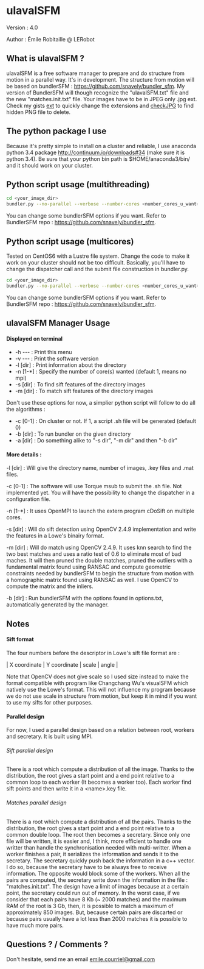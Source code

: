 ulavalSFM
=========

Version : 4.0

Author : Émile Robitaille @ LERobot

What is ulavalSFM ?
-------------------

ulavalSFM is a free software manager to prepare and do structure from motion in a parallel way. It's in development. The structure from motion will be based on bundlerSFM : https://github.com/snavely/bundler_sfm. My version of BundlerSFM will though recognize the "ulavalSFM.txt" file and the new "matches.init.txt" file. Your images have to be in JPEG only .jpg ext. Check my gists <a href=https://gist.github.com/LERobot/dbcc6385d83442013592>ext</a> to quickly change the extensions and <a href=https://gist.github.com/LERobot/3985e40fb8e941f90c5c>checkJPG</a> to find hidden PNG file to delete.

The python package I use
------------------------

Because it's pretty simple to install on a cluster and reliable, I use anaconda python 3.4 package http://continuum.io/downloads#34 (make sure it is python 3.4). Be sure that your python bin path is $HOME/anaconda3/bin/ and it should work on your cluster.

Python script usage (multithreading)
------------------------------------

```Bash
cd <your_image_dir>
bundler.py --no-parallel --verbose --number-cores <number_cores_u_want>
```

You can change some bundlerSFM options if you want. Refer to BundlerSFM repo : https://github.com/snavely/bundler_sfm.

Python script usage (multicores)
--------------------------------

Tested on CentOS6 with a Lustre file system. Change the code to make it work on your cluster should not be too difficult. Basically, you'll have to change the dispatcher call and the submit file construction in bundler.py.

```Bash
cd <your_image_dir>
bundler.py --no-parallel --verbose --number-cores <number_cores_u_want> --cluster --walltime <walltime_u_want>
```
You can change some bundlerSFM options if you want. Refer to BundlerSFM repo : https://github.com/snavely/bundler_sfm.

ulavalSFM Manager Usage
-----------------------

#### Displayed on terminal

* -h  ---      : Print this menu
* -v  ---      : Print the software version
* -l [dir]     : Print information about the directory
* -n [1-*]     : Specify the number of core(s) wanted (default 1, means no mpi)
* -s [dir]     : To find sift features of the directory images
* -m [dir]     : To match sift features of the directory images

Don't use these options for now, a simplier python script will follow to do all the algorithms :

* -c [0-1]     : On cluster or not. If 1, a script .sh file will be generated (default 0)
* -b [dir]     : To run bundler on the given directory
* -a [dir]     : Do something alike to "-s dir", "-m dir" and then "-b dir"

#### More details :

-l [dir] : Will give the directory name, number of images, .key files and .mat files.

-c [0-1] : The software will use Torque msub to submit the .sh file. Not implemented yet. You will have the possibility to change the dispatcher in a configuration file.

-n [1-*] : It uses OpenMPI to launch the extern program cDoSift on multiple cores.

-s [dir] : Will do sift detection using OpenCV 2.4.9 implementation and write the features in a Lowe's binairy format.

-m [dir] : Will do match using OpenCV 2.4.9. It uses knn search to find the two best matches and uses a ratio test of 0.6 to eliminate most of bad maches. It will then pruned the double matches, pruned the outliers with a fundamental matrix found using RANSAC and compute geometric constraints needed by bundlerSFM to begin the structure from motion with a homographic matrix found using RANSAC as well. I use OpenCV to compute the matrix and the inliers.

-b [dir] : Run bundlerSFM with the options found in options.txt, automatically generated by the manager.

Notes
-----

#### Sift format

The four numbers before the descriptor in Lowe's sift file format are : 

| X coordinate | Y coordinate | scale | angle |

Note that OpenCV does not give scale so I used size instead to make the format compatible with program like Changchang Wu's visualSFM which natively use the Lowe's format. This will not influence my program because we do not use scale in structure from motion, but keep it in mind if you want to use my sifts for other purposes. 

#### Parallel design

For now, I used a parallel design based on a relation between root, workers and secretary. It is built using MPI.

###### Sift parallel design

There is a root which compute a distribution of all the image. Thanks to the distribution, the root gives a start point and a end point relative to a common loop to each worker (It becomes a worker too). Each worker find sift points and then write it in a \<name\>.key file.

###### Matches parallel design

There is a root which compute a distribution of all the pairs. Thanks to the distribution, the root gives a start point and a end point relative to a common double loop. The root then becomes a secretary. Since only one file will be written, it is easier and, I think, more efficient to handle one writter than handle the synchronisation needed with multi-writter. When a worker finishes a pair, it serializes the information and sends it to the secretary. The secretary quickly push back the information in a c++ vector. I do so, because the secretary have to be always free to receive information. The opposite would block some of the workers. When all the pairs are computed, the secretary write down the information in the file : "matches.init.txt". The design have a limit of images because at a certain point, the secretary could run out of memory. In the worst case, if we consider that each pairs have 8 Kb (~ 2000 matches) and the maximum RAM of the root is 3 Gb, then, it is possible to match a maximum of approximately 850 images. But, because certain pairs are discarted or because pairs usually have a lot less than 2000 matches it is possible to have much more pairs.

Questions ? / Comments ? 
------------------------

Don't hesitate, send me an email
emile.courriel@gmail.com









